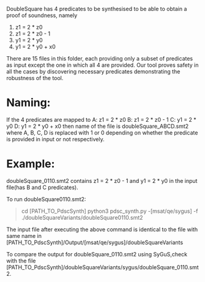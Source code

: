DoubleSquare has 4 predicates to be synthesised to be able to obtain a proof of soundness, namely
1. z1 = 2 * z0
2. z1 = 2 * z0 - 1
3. y1 = 2 * y0
4. y1 = 2 * y0 + x0

There are 15 files in this folder, each providing only a subset of predicates as input except the one in which all 4 are provided. Our tool proves safety in all the cases by discovering necessary predicates demonstrating the robustness of the tool.

Naming: 
============================
If the 4 predicates are mapped to 
    A: z1 = 2 * z0
    B: z1 = 2 * z0 - 1
    C: y1 = 2 * y0
    D: y1 = 2 * y0 + x0
then name of the file is doubleSquare_ABCD.smt2 where A, B, C, D is replaced with 1 or 0 depending on whether the predicate is provided in input or not respectively.

Example:
==========
  doubleSquare_0110.smt2 contains z1 = 2 * z0 - 1 and y1 = 2 * y0 in the input file(has B and C predicates).

To run doubleSquare0110.smt2:
> cd [PATH_TO_PdscSynth]
> python3 pdsc_synth.py -[msat/qe/sygus] -f ./doubleSquareVariants/doubleSquare0110.smt2

The input file after executing the above command is identical to the file with same name in [PATH_TO_PdscSynth]/Output/[msat/qe/sygus]/doubleSquareVariants

 To compare the output for doubleSquare_0110.smt2 using SyGuS,check with the file [PATH_TO_PdscSynth]/doubleSquareVariants/sygus/doubleSquare_0110.smt2.


